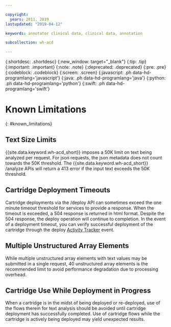 ```yaml
---

copyright:
  years: 2011, 2019
lastupdated: "2019-04-12"

keywords: annotator clinical data, clinical data, annotation

subcollection: wh-acd

---
```


{:shortdesc: .shortdesc}
{:new_window: target="_blank"}
{:tip: .tip}
{:important: .important}
{:note: .note}
{:deprecated: .deprecated}
{:pre: .pre}
{:codeblock: .codeblock}
{:screen: .screen}
{:javascript: .ph data-hd-programlang='javascript'}
{:java: .ph data-hd-programlang='java'}
{:python: .ph data-hd-programlang='python'}
{:swift: .ph data-hd-programlang='swift'}

# Known Limitations
{: #known_limitations}

## Text Size Limits

{{site.data.keyword.wh-acd_short}} imposes a 50K limit on text being analyzed per request. For json requests, the json metadata does not count towards the 50K threshold. The {{site.data.keyword.wh-acd_short}} /analyze APIs will return a 413 error if the input text exceeds the 50K threshold.

## Cartridge Deployment Timeouts

Cartridge deployments via the /deploy API can sometimes exceed the one minute timeout threshold for services to provide a response. When the timeout is exceeded, a 504 response is returned in html format. Despite the 504 response, the deploy operation will continue to completion. In the event of a deployment timeout, you can verify successful deployment of the cartridge through the deploy [Activity Tracker](wh-acd?topic=wh-acd-at_events) event.

## Multiple Unstructured Array Elements

While multiple unstructured array elements with text values may be submitted in a single request, 40 unstructured array elements is the recommended limit to avoid performance degradation due to processing overhead.

## Cartridge Use While Deployment in Progress

When a cartridge is in the midst of being deployed or re-deployed, use of the flows therein for text analysis should be avoided until cartridge deployment has successfully completed. Use of cartridge flows while the cartridge is actively being deployed may yield unexpected results.
